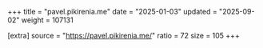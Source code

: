 +++
title = "pavel.pikirenia.me"
date = "2025-01-03"
updated = "2025-09-02"
weight = 107131

[extra]
source = "https://pavel.pikirenia.me/"
ratio = 72
size = 105
+++
